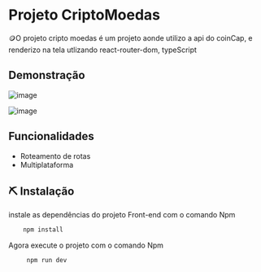 
# Projeto CriptoMoedas

🪙O projeto cripto moedas é um projeto aonde utilizo a api do coinCap, e renderizo na tela utlizando react-router-dom, typeScript

## Demonstração
![image](https://github.com/user-attachments/assets/7be59e9f-900d-4afe-9d02-5fd5de947dcf)

![image](https://github.com/user-attachments/assets/93c724f9-d49b-4d90-a065-9a32496234c2)

## Funcionalidades

- Roteamento de rotas
- Multiplataforma


## ⛏️ Instalação

instale as dependências do projeto Front-end com o comando Npm

```bash
    npm install
```
Agora execute o projeto com o comando Npm
```bash
     npm run dev
```

